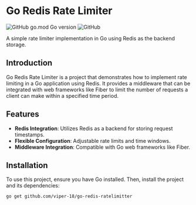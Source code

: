 # Go Redis Rate Limiter

![GitHub go.mod Go version](https://img.shields.io/github/go-mod/go-version/viper-18/go-redis-ratelimitter)
![GitHub](https://img.shields.io/github/license/viper-18/go-redis-ratelimitter)

A simple rate limiter implementation in Go using Redis as the backend storage.

## Introduction

Go Redis Rate Limiter is a project that demonstrates how to implement rate limiting in a Go application using Redis. It provides a middleware that can be integrated with web frameworks like Fiber to limit the number of requests a client can make within a specified time period.

## Features

- **Redis Integration**: Utilizes Redis as a backend for storing request timestamps.
- **Flexible Configuration**: Adjustable rate limits and time windows.
- **Middleware Integration**: Compatible with Go web frameworks like Fiber.

## Installation

To use this project, ensure you have Go installed. Then, install the project and its dependencies:

```bash
go get github.com/viper-18/go-redis-ratelimitter
